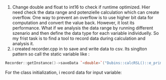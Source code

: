 1. Change double and float to int16 to check if runtime optimized. Hier need check the data range and potenzielle calculation which can create overflow. One way to prevent an overflow is to use higher bit data for computation and convert the value back. However, it lost its performance. What if we analysis the data range by running different szenario and then define the data type for each variable individuelly.
   So my frist task is to find a tool to record data during calculation and analysis it.
2. i created recorder.cpp in to save and write data to csv. Its singlton pattern so call the static variable like :

```cpp
Recorder::getInstance()->saveData `<double>`("Dubins::calcRSL()::e_prime[1]",e_prime[1]);
```

For the class initialization, i record data for input variable:
